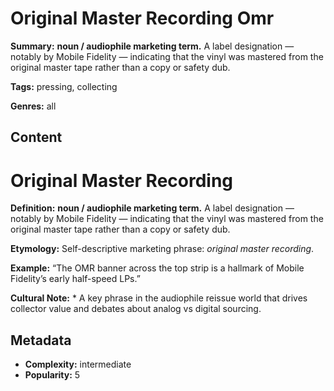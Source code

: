 # Original Master Recording Omr

**Summary:** **noun / audiophile marketing term.** A label designation — notably by Mobile Fidelity — indicating that the vinyl was mastered from the original master tape rather than a copy or safety dub.

**Tags:** pressing, collecting

**Genres:** all

## Content

# Original Master Recording

**Definition:** **noun / audiophile marketing term.** A label designation — notably by Mobile Fidelity — indicating that the vinyl was mastered from the original master tape rather than a copy or safety dub.

**Etymology:** Self-descriptive marketing phrase: *original master recording*.

**Example:** “The OMR banner across the top strip is a hallmark of Mobile Fidelity’s early half-speed LPs.”

**Cultural Note:** * A key phrase in the audiophile reissue world that drives collector value and debates about analog vs digital sourcing.

## Metadata

- **Complexity:** intermediate
- **Popularity:** 5
